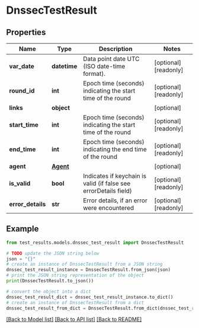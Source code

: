 # DnssecTestResult


## Properties

Name | Type | Description | Notes
------------ | ------------- | ------------- | -------------
**var_date** | **datetime** | Data point date UTC (ISO date-time format). | [optional] [readonly] 
**round_id** | **int** | Epoch time (seconds) indicating the start time of the round | [optional] [readonly] 
**links** | **object** |  | [optional] 
**start_time** | **int** | Epoch time (seconds) indicating the start time of the round | [optional] [readonly] 
**end_time** | **int** | Epoch time (seconds) indicating the end time of the round | [optional] [readonly] 
**agent** | [**Agent**](Agent.md) |  | [optional] 
**is_valid** | **bool** | Indicates if keychain is valid (if false see errorDetails field) | [optional] [readonly] 
**error_details** | **str** | Error details, if an error were encountered | [optional] [readonly] 

## Example

```python
from test_results.models.dnssec_test_result import DnssecTestResult

# TODO update the JSON string below
json = "{}"
# create an instance of DnssecTestResult from a JSON string
dnssec_test_result_instance = DnssecTestResult.from_json(json)
# print the JSON string representation of the object
print(DnssecTestResult.to_json())

# convert the object into a dict
dnssec_test_result_dict = dnssec_test_result_instance.to_dict()
# create an instance of DnssecTestResult from a dict
dnssec_test_result_from_dict = DnssecTestResult.from_dict(dnssec_test_result_dict)
```
[[Back to Model list]](../README.md#documentation-for-models) [[Back to API list]](../README.md#documentation-for-api-endpoints) [[Back to README]](../README.md)


